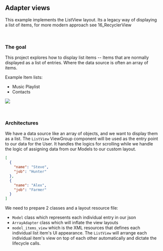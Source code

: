 ## Adapter views
This example implements the ListView layout. Its a legacy way of displaying a list of items, for 
more modern approach see 16_RecyclerView

<br>

### The goal
This project explores how to display list items -- Items that are normally displayed as a list of 
entries. Where the data source is often an array of items.

Example Item lists:
- Music Playlist
- Contacts

![](/.github/static/goal.png)

<br>

### Architectures
We have a data source like an array of objects, and we want to display them as a list. The `ListView` ViewGroup component will
be used as the entry point to our data for the User. It handles the logics for scrolling while we handle the logic of assigning data from
our Models to our custom layout.

```json
[
  {
    "name": "Steve",
    "job": "Hunter"
  },
  {
    "name": "Alex",
    "job": "Farmer"
  }
]
```

We need to prepare 2 classes and a layout resource file:
- `Model` class which represents each individual entry in our json
- `ArrayAdapter` class which will inflate the view layouts
- `model_items_view` which is the XML resources that defines each individual list item's UI appearance. The `ListView` will arrange each individual
  item's view on top of each other automatically and dictate the lifecycle calls.


<br><br>


